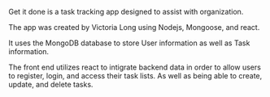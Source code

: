 Get it done is a task tracking app designed to assist with organization.

The app was created by Victoria Long using Nodejs, Mongoose, and react.

It uses the MongoDB database to store User information as well as Task information.

The front end utilizes react to intigrate backend data in order to allow users to register, login, and access their task lists. As well as being able to create, update, and delete tasks.